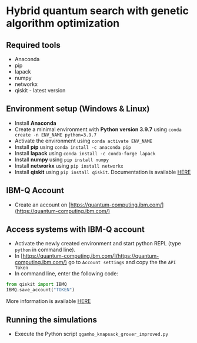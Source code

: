 # Hybrid quantum search with genetic algorithm optimization

## Required tools

* Anaconda
* pip
* lapack
* numpy
* networkx
* qiskit - latest version


## Environment setup (Windows & Linux)

* Install **Anaconda**
* Create a minimal environment with **Python version 3.9.7** using `conda create -n ENV_NAME python=3.9.7`
* Activate the environment using `conda activate ENV_NAME`
* Install **pip** using `conda install -c anaconda pip`
* Install **lapack** using `conda install -c conda-forge lapack`
* Install **numpy** using `pip install numpy`
* Install **networkx** using `pip install networkx`
* Install **qiskit** using `pip install qiskit`. Documentation is available [HERE](https://qiskit.org/documentation/getting_started.html)


## IBM-Q Account

* Create an account on [https://quantum-computing.ibm.com/](https://quantum-computing.ibm.com/)

## Access systems with IBM-Q account 

* Activate the newly created environment and start python REPL (type `python` in command line).
* In [https://quantum-computing.ibm.com/](https://quantum-computing.ibm.com/) go to `Account settings` and copy the the `API Token`
* In command line, enter the following code:

```python
from qiskit import IBMQ
IBMQ.save_account("TOKEN")
```
More information is available [HERE](https://quantum-computing.ibm.com/lab/docs/iql/manage/account/ibmq)

## Running the simulations

* Execute the Python script `qgamho_knapsack_grover_improved.py`

